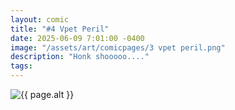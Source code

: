 ```yaml
---
layout: comic
title: "#4 Vpet Peril"
date: 2025-06-09 7:01:00 -0400
image: "/assets/art/comicpages/3 vpet peril.png"
description: "Honk shooooo...."
tags: 
---
```


<img src="{{ site.baseurl }}{{ page.image }}" alt="{{ page.alt }}" title="{{ page.text }}" style="max-width:100%;max-height:200vh">
